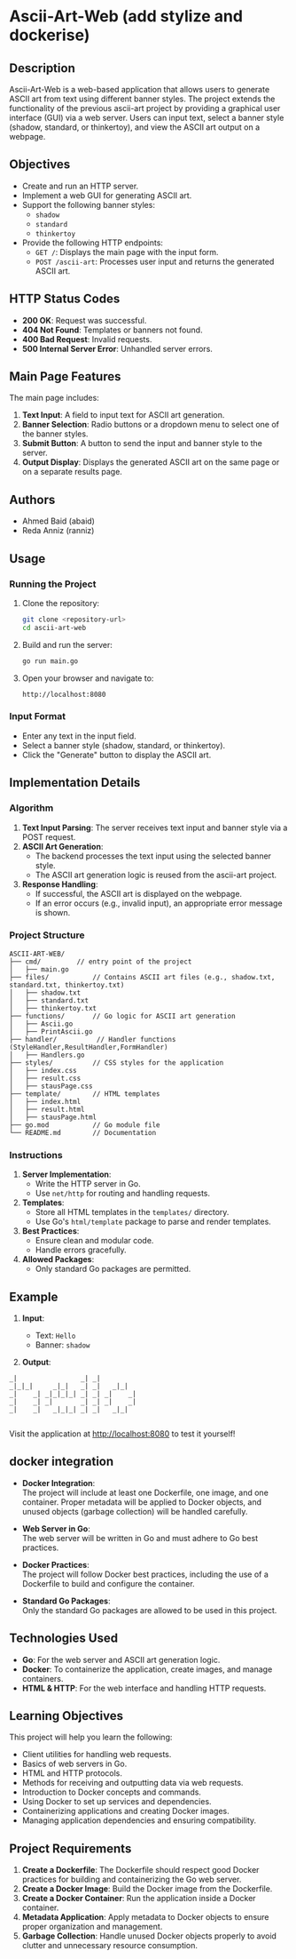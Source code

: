 # Ascii-Art-Web (add stylize and dockerise)

## Description
Ascii-Art-Web is a web-based application that allows users to generate ASCII art from text using different banner styles. The project extends the functionality of the previous ascii-art project by providing a graphical user interface (GUI) via a web server. Users can input text, select a banner style (shadow, standard, or thinkertoy), and view the ASCII art output on a webpage.

## Objectives
- Create and run an HTTP server.
- Implement a web GUI for generating ASCII art.
- Support the following banner styles:
  - `shadow`
  - `standard`
  - `thinkertoy`
- Provide the following HTTP endpoints:
  - `GET /`: Displays the main page with the input form.
  - `POST /ascii-art`: Processes user input and returns the generated ASCII art.

## HTTP Status Codes
- **200 OK**: Request was successful.
- **404 Not Found**: Templates or banners not found.
- **400 Bad Request**: Invalid requests.
- **500 Internal Server Error**: Unhandled server errors.

## Main Page Features
The main page includes:
1. **Text Input**: A field to input text for ASCII art generation.
2. **Banner Selection**: Radio buttons or a dropdown menu to select one of the banner styles.
3. **Submit Button**: A button to send the input and banner style to the server.
4. **Output Display**: Displays the generated ASCII art on the same page or on a separate results page.

## Authors
- Ahmed Baid (abaid)
- Reda Anniz (ranniz)

## Usage
### Running the Project
1. Clone the repository:
   ```bash
   git clone <repository-url>
   cd ascii-art-web
   ```
2. Build and run the server:
   ```bash
   go run main.go
   ```
3. Open your browser and navigate to:
   ```
   http://localhost:8080
   ```

### Input Format
- Enter any text in the input field.
- Select a banner style (shadow, standard, or thinkertoy).
- Click the "Generate" button to display the ASCII art.

## Implementation Details
### Algorithm
1. **Text Input Parsing**: The server receives text input and banner style via a POST request.
2. **ASCII Art Generation**:
   - The backend processes the text input using the selected banner style.
   - The ASCII art generation logic is reused from the ascii-art project.
3. **Response Handling**:
   - If successful, the ASCII art is displayed on the webpage.
   - If an error occurs (e.g., invalid input), an appropriate error message is shown.

### Project Structure
```
ASCII-ART-WEB/
├── cmd/         // entry point of the project
│   ├── main.go
├── files/           // Contains ASCII art files (e.g., shadow.txt, standard.txt, thinkertoy.txt)
│   ├── shadow.txt
│   ├── standard.txt
│   ├── thinkertoy.txt
├── functions/       // Go logic for ASCII art generation
│   ├── Ascii.go
│   ├── PrintAscii.go
├── handler/          // Handler functions (StyleHandler,ResultHandler,FormHandler)
│   ├── Handlers.go
├── styles/          // CSS styles for the application
│   ├── index.css
│   ├── result.css
│   ├── stausPage.css
├── template/        // HTML templates
│   ├── index.html
│   ├── result.html
│   ├── stausPage.html
├── go.mod           // Go module file
└── README.md        // Documentation

```

### Instructions
1. **Server Implementation**:
   - Write the HTTP server in Go.
   - Use `net/http` for routing and handling requests.
2. **Templates**:
   - Store all HTML templates in the `templates/` directory.
   - Use Go's `html/template` package to parse and render templates.
3. **Best Practices**:
   - Ensure clean and modular code.
   - Handle errors gracefully.
4. **Allowed Packages**:
   - Only standard Go packages are permitted.

## Example
1. **Input**:
   - Text: `Hello`
   - Banner: `shadow`

2. **Output**:
```                              
_|                _| _|          
_|_|_|     _|_|   _| _|   _|_|   
_|    _| _|_|_|_| _| _| _|    _| 
_|    _| _|       _| _| _|    _| 
_|    _|   _|_|_| _| _|   _|_|   
                                 
```

Visit the application at [http://localhost:8080](http://localhost:8080) to test it yourself!

## docker integration 
- **Docker Integration**:  
  The project will include at least one Dockerfile, one image, and one container. Proper metadata will be applied to Docker objects, and unused objects (garbage collection) will be handled carefully.
  
- **Web Server in Go**:  
  The web server will be written in Go and must adhere to Go best practices.

- **Docker Practices**:  
  The project will follow Docker best practices, including the use of a Dockerfile to build and configure the container.

- **Standard Go Packages**:  
  Only the standard Go packages are allowed to be used in this project.

## Technologies Used

- **Go**: For the web server and ASCII art generation logic.
- **Docker**: To containerize the application, create images, and manage containers.
- **HTML & HTTP**: For the web interface and handling HTTP requests.

## Learning Objectives

This project will help you learn the following:

- Client utilities for handling web requests.
- Basics of web servers in Go.
- HTML and HTTP protocols.
- Methods for receiving and outputting data via web requests.
- Introduction to Docker concepts and commands.
- Using Docker to set up services and dependencies.
- Containerizing applications and creating Docker images.
- Managing application dependencies and ensuring compatibility.

## Project Requirements

1. **Create a Dockerfile**: The Dockerfile should respect good Docker practices for building and containerizing the Go web server.
2. **Create a Docker Image**: Build the Docker image from the Dockerfile.
3. **Create a Docker Container**: Run the application inside a Docker container.
4. **Metadata Application**: Apply metadata to Docker objects to ensure proper organization and management.
5. **Garbage Collection**: Handle unused Docker objects properly to avoid clutter and unnecessary resource consumption.